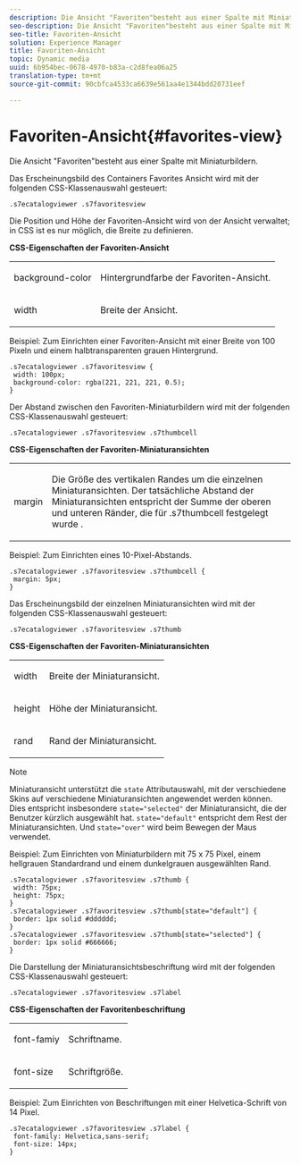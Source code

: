```yaml
---
description: Die Ansicht "Favoriten"besteht aus einer Spalte mit Miniaturbildern.
seo-description: Die Ansicht "Favoriten"besteht aus einer Spalte mit Miniaturbildern.
seo-title: Favoriten-Ansicht
solution: Experience Manager
title: Favoriten-Ansicht
topic: Dynamic media
uuid: 6b954bec-0678-4970-b83a-c2d8fea06a25
translation-type: tm+mt
source-git-commit: 90cbfca4533ca6639e561aa4e1344bdd20731eef

---
```



# Favoriten-Ansicht{#favorites-view}

Die Ansicht &quot;Favoriten&quot;besteht aus einer Spalte mit Miniaturbildern.

<!--<a id="section_B6EFCCADB5A5495DAE6BBE42F7F405CB"></a>-->

Das Erscheinungsbild des Containers Favorites Ansicht wird mit der folgenden CSS-Klassenauswahl gesteuert:

```
.s7ecatalogviewer .s7favoritesview
```

Die Position und Höhe der Favoriten-Ansicht wird von der Ansicht verwaltet; in CSS ist es nur möglich, die Breite zu definieren.

**CSS-Eigenschaften der Favoriten-Ansicht**

<table id="table_C48C56E696304C9BAFEE71BA9EA9A174"> 
 <tbody> 
  <tr> 
   <td colname="col1"> <p> <span class="codeph"> background-color </span> </p> </td> 
   <td colname="col2"> <p> Hintergrundfarbe der Favoriten-Ansicht. </p> </td> 
  </tr> 
  <tr> 
   <td colname="col1"> <p> <span class="codeph"> width </span> </p> </td> 
   <td colname="col2"> <p>Breite der Ansicht. </p> </td> 
  </tr> 
 </tbody> 
</table>

Beispiel: Zum Einrichten einer Favoriten-Ansicht mit einer Breite von 100 Pixeln und einem halbtransparenten grauen Hintergrund.

```
.s7ecatalogviewer .s7favoritesview { 
 width: 100px; 
 background-color: rgba(221, 221, 221, 0.5); 
}
```

Der Abstand zwischen den Favoriten-Miniaturbildern wird mit der folgenden CSS-Klassenauswahl gesteuert:

```
.s7ecatalogviewer .s7favoritesview .s7thumbcell
```

**CSS-Eigenschaften der Favoriten-Miniaturansichten**

<table id="table_EED8CE63D805458196DE0E87C7E9945F"> 
 <tbody> 
  <tr> 
   <td colname="col1"> <p> <span class="codeph"> margin </span> </p> </td> 
   <td colname="col2"> <p> Die Größe des vertikalen Randes um die einzelnen Miniaturansichten. Der tatsächliche Abstand der Miniaturansichten entspricht der Summe der oberen und unteren Ränder, die für <span class="codeph"> .s7thumbcell festgelegt wurde </span>. </p> </td> 
  </tr> 
 </tbody> 
</table>

Beispiel: Zum Einrichten eines 10-Pixel-Abstands.

```
.s7ecatalogviewer .s7favoritesview .s7thumbcell { 
 margin: 5px; 
}
```

Das Erscheinungsbild der einzelnen Miniaturansichten wird mit der folgenden CSS-Klassenauswahl gesteuert:

```
.s7ecatalogviewer .s7favoritesview .s7thumb
```

**CSS-Eigenschaften der Favoriten-Miniaturansichten**

<table id="table_6F5B1438CAFA49E9B33400C6970ABDA1"> 
 <tbody> 
  <tr> 
   <td colname="col1"> <p> <span class="codeph"> width </span> </p> </td> 
   <td colname="col2"> <p>Breite der Miniaturansicht. </p> </td> 
  </tr> 
  <tr> 
   <td colname="col1"> <p> <span class="codeph"> height </span> </p> </td> 
   <td colname="col2"> <p>Höhe der Miniaturansicht. </p> </td> 
  </tr> 
  <tr> 
   <td colname="col1"> <p> <span class="codeph"> rand </span> </p> </td> 
   <td colname="col2"> <p>Rand der Miniaturansicht. </p> </td> 
  </tr> 
 </tbody> 
</table>

>[!NOTE]
>
>Miniaturansicht unterstützt die `state` Attributauswahl, mit der verschiedene Skins auf verschiedene Miniaturansichten angewendet werden können. Dies entspricht insbesondere `state="selected"` der Miniaturansicht, die der Benutzer kürzlich ausgewählt hat. `state="default"` entspricht dem Rest der Miniaturansichten. Und `state="over"` wird beim Bewegen der Maus verwendet.

Beispiel: Zum Einrichten von Miniaturbildern mit 75 x 75 Pixel, einem hellgrauen Standardrand und einem dunkelgrauen ausgewählten Rand.

```
.s7ecatalogviewer .s7favoritesview .s7thumb { 
 width: 75px; 
 height: 75px;  
} 
.s7ecatalogviewer .s7favoritesview .s7thumb[state="default"] { 
 border: 1px solid #dddddd; 
} 
.s7ecatalogviewer .s7favoritesview .s7thumb[state="selected"] { 
 border: 1px solid #666666; 
}
```

Die Darstellung der Miniaturansichtsbeschriftung wird mit der folgenden CSS-Klassenauswahl gesteuert:

```
.s7ecatalogviewer .s7favoritesview .s7label
```

**CSS-Eigenschaften der Favoritenbeschriftung**

<table id="table_B41339A16ACB46CB87D3EB1FD05FA2CD"> 
 <tbody> 
  <tr> 
   <td colname="col1"> <p> <span class="codeph"> font-famiy </span> </p> </td> 
   <td colname="col2"> <p>Schriftname. </p> </td> 
  </tr> 
  <tr> 
   <td colname="col1"> <p> <span class="codeph"> font-size </span> </p> </td> 
   <td colname="col2"> <p>Schriftgröße. </p> </td> 
  </tr> 
 </tbody> 
</table>

Beispiel: Zum Einrichten von Beschriftungen mit einer Helvetica-Schrift von 14 Pixel.

```
.s7ecatalogviewer .s7favoritesview .s7label { 
 font-family: Helvetica,sans-serif; 
 font-size: 14px; 
}
```


